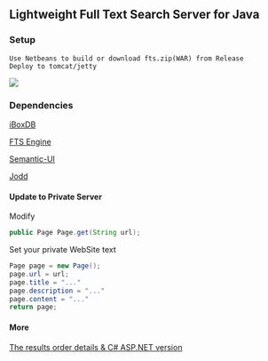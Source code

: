 ## Lightweight Full Text Search Server for Java

### Setup

```
Use Netbeans to build or download fts.zip(WAR) from Release
Deploy to tomcat/jetty
```


![](https://github.com/iboxdb/ftserver/raw/master/FTServer/web/css/fts2.png)

### Dependencies
[iBoxDB](http://www.iboxdb.com)

[FTS Engine](https://github.com/iboxdb/full-text-search)

[Semantic-UI](http://semantic-ui.com/)

[Jodd](http://jodd.org/)


#### Update to Private Server
Modify 
```java
public Page Page.get(String url);
```
Set your private WebSite text
```java
Page page = new Page();
page.url = url;
page.title = "..."
page.description = "..."
page.content = "..."
return page;
```

#### More
[The results order details & C# ASP.NET version](https://github.com/iboxdb/ftserver-cs#the-results-order)



